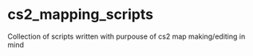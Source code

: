 # cs2_mapping_scripts
Collection of scripts written with purpouse of cs2 map making/editing in mind
